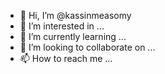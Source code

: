 - 👋 Hi, I’m @kassinmeasomy
- 👀 I’m interested in ...
- 🌱 I’m currently learning ...
- 💞️ I’m looking to collaborate on ...
- 📫 How to reach me ...

<!---
kassinmeasomy/kassinmeasomy is a ✨ special ✨ repository because its `README.md` (this file) appears on your GitHub profile.
You can click the Preview link to take a look at your changes.
--->
